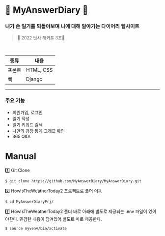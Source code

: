 # 📗 MyAnswerDiary 📗
<h3>내가 쓴 일기를 되돌아보며 나에 대해 알아가는 다이어리 웹사이트</h3>

> 🦁 2022 멋사 해커톤 3조🦁

</br>

|종류|내용|
|------|---|
|프론트|HTML, CSS|
|백|Django|

***

### 주요 기능
- 회원가입, 로그인
- 일기 작성
- 일기 키워드 검색
- 나만의 감정 통계 그래프 확인
- 365 Q&A


<h1>Manual</h1>

1️⃣ Git Clone </br>

```
$ git clone https://github.com/MyAnswerDiary/MyAnswerDiary.git
```

2️⃣ HowIsTheWeatherToday2 프로젝트로 폴더 이동

```
$ cd MyAnswerDiaryPrj/
```

3️⃣ HowIsTheWeatherToday2 폴더 바로 아래에 별도로 제공되는 .env 파일이 있어야한다. 민감한 내용이 담겨있어 별도로 따로 제공한다. </br> 
```
$ source myvenv/bin/activate
```
